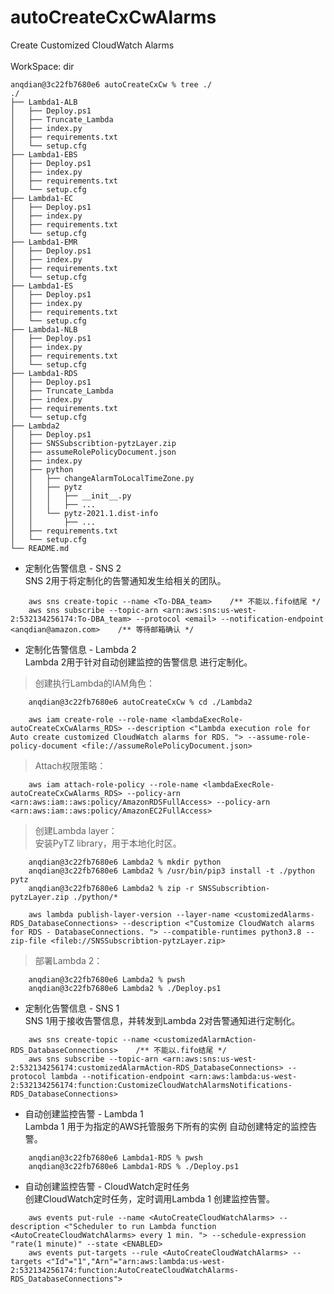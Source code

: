 # autoCreateCxCwAlarms
Create Customized CloudWatch Alarms
    <br>
    <br>
WorkSpace: dir <autoCreateCxCw>    <br>
```
anqdian@3c22fb7680e6 autoCreateCxCw % tree ./
./
├── Lambda1-ALB
│   ├── Deploy.ps1
│   ├── Truncate_Lambda
│   ├── index.py
│   ├── requirements.txt
│   └── setup.cfg
├── Lambda1-EBS
│   ├── Deploy.ps1
│   ├── index.py
│   ├── requirements.txt
│   └── setup.cfg
├── Lambda1-EC
│   ├── Deploy.ps1
│   ├── index.py
│   ├── requirements.txt
│   └── setup.cfg
├── Lambda1-EMR
│   ├── Deploy.ps1
│   ├── index.py
│   ├── requirements.txt
│   └── setup.cfg
├── Lambda1-ES
│   ├── Deploy.ps1
│   ├── index.py
│   ├── requirements.txt
│   └── setup.cfg
├── Lambda1-NLB
│   ├── Deploy.ps1
│   ├── index.py
│   ├── requirements.txt
│   └── setup.cfg
├── Lambda1-RDS
│   ├── Deploy.ps1
│   ├── Truncate_Lambda
│   ├── index.py
│   ├── requirements.txt
│   └── setup.cfg
├── Lambda2
│   ├── Deploy.ps1
│   ├── SNSSubscribtion-pytzLayer.zip
│   ├── assumeRolePolicyDocument.json
│   ├── index.py
│   ├── python
│   │   ├── changeAlarmToLocalTimeZone.py
│   │   ├── pytz
│   │   │   ├── __init__.py
│   │   │   ├── ...
│   │   └── pytz-2021.1.dist-info
│   │       ├── ...
│   ├── requirements.txt
│   └── setup.cfg
└── README.md
```




* 定制化告警信息 - SNS 2    <br>
SNS 2用于将定制化的告警通知发生给相关的团队。    <br>
```
    aws sns create-topic --name <To-DBA_team>    /** 不能以.fifo结尾 */
    aws sns subscribe --topic-arn <arn:aws:sns:us-west-2:532134256174:To-DBA_team> --protocol <email> --notification-endpoint <anqdian@amazon.com>    /** 等待邮箱确认 */
```


* 定制化告警信息 - Lambda 2    <br>
Lambda 2用于针对自动创建监控的告警信息 进行定制化。    <br>

> 创建执行Lambda的IAM角色：    <br>
```
    anqdian@3c22fb7680e6 autoCreateCxCw % cd ./Lambda2

    aws iam create-role --role-name <lambdaExecRole-autoCreateCxCwAlarms_RDS> --description <"Lambda execution role for Auto create customized CloudWatch alarms for RDS. "> --assume-role-policy-document <file://assumeRolePolicyDocument.json>
```

> Attach权限策略：    <br>
```
    aws iam attach-role-policy --role-name <lambdaExecRole-autoCreateCxCwAlarms_RDS> --policy-arn <arn:aws:iam::aws:policy/AmazonRDSFullAccess> --policy-arn <arn:aws:iam::aws:policy/AmazonEC2FullAccess>
```

> 创建Lambda layer：    <br>
安装PyTZ library，用于本地化时区。    <br>
```
    anqdian@3c22fb7680e6 Lambda2 % mkdir python
    anqdian@3c22fb7680e6 Lambda2 % /usr/bin/pip3 install -t ./python pytz
    anqdian@3c22fb7680e6 Lambda2 % zip -r SNSSubscribtion-pytzLayer.zip ./python/*

    aws lambda publish-layer-version --layer-name <customizedAlarms-RDS_DatabaseConnections> --description <"Customize CloudWatch alarms for RDS - DatabaseConnections. "> --compatible-runtimes python3.8 --zip-file <fileb://SNSSubscribtion-pytzLayer.zip>
```

> 部署Lambda 2：    <br>
```
    anqdian@3c22fb7680e6 Lambda2 % pwsh
    anqdian@3c22fb7680e6 Lambda2 % ./Deploy.ps1
```


* 定制化告警信息 - SNS 1    <br>
SNS 1用于接收告警信息，并转发到Lambda 2对告警通知进行定制化。    <br>
```
    aws sns create-topic --name <customizedAlarmAction-RDS_DatabaseConnections>    /** 不能以.fifo结尾 */
    aws sns subscribe --topic-arn <arn:aws:sns:us-west-2:532134256174:customizedAlarmAction-RDS_DatabaseConnections> --protocol lambda --notification-endpoint <arn:aws:lambda:us-west-2:532134256174:function:CustomizeCloudWatchAlarmsNotifications-RDS_DatabaseConnections>
```


* 自动创建监控告警 - Lambda 1    <br>
Lambda 1 用于为指定的AWS托管服务下所有的实例 自动创建特定的监控告警。    <br>
```
    anqdian@3c22fb7680e6 Lambda1-RDS % pwsh
    anqdian@3c22fb7680e6 Lambda1-RDS % ./Deploy.ps1
```


* 自动创建监控告警 - CloudWatch定时任务    <br>
创建CloudWatch定时任务，定时调用Lambda 1 创建监控告警。    <br>
```
    aws events put-rule --name <AutoCreateCloudWatchAlarms> --description <"Scheduler to run Lambda function <AutoCreateCloudWatchAlarms> every 1 min. "> --schedule-expression "rate(1 minute)" --state <ENABLED>
    aws events put-targets --rule <AutoCreateCloudWatchAlarms> --targets <"Id"="1","Arn"="arn:aws:lambda:us-west-2:532134256174:function:AutoCreateCloudWatchAlarms-RDS_DatabaseConnections">
```
